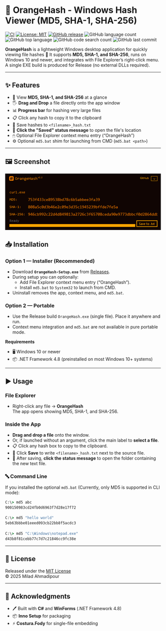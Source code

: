# 🍊 OrangeHash - Windows Hash Viewer (MD5, SHA-1, SHA-256)

[![CI](https://github.com/xcodz/OrangeHash/actions/workflows/ci.yml/badge.svg)](https://github.com/xcodz/OrangeHash/actions)
[![License: MIT](https://img.shields.io/badge/License-MIT-blue.svg)](./LICENSE)
[![GitHub release](https://img.shields.io/github/v/release/xcodz/OrangeHash.svg)](https://github.com/xcodz/OrangeHash/releases)
<img alt="GitHub language count" src="https://img.shields.io/github/languages/count/xcodz/OrangeHash">
<img alt="GitHub top language" src="https://img.shields.io/github/languages/top/xcodz/OrangeHash">
<img alt="GitHub code search count" src="https://img.shields.io/github/search?query=OrangeHash">
<img alt="GitHub last commit" src="https://img.shields.io/github/last-commit/xcodz/OrangeHash">

**OrangeHash** is a lightweight Windows desktop application for quickly viewing file hashes 🎯
It supports **MD5, SHA-1, and SHA-256**, runs on Windows 10 and newer, and integrates with File Explorer’s right-click menu.  
A single EXE build is produced for Release (no external DLLs required).

---

## ✨ Features
- 🔑 View **MD5, SHA-1, and SHA-256** at a glance
- 🖐️ **Drag and Drop** a file directly onto the app window
- 📊 **Progress bar** for hashing very large files
- 📋 Click any hash to copy it to the clipboard
- 💾 Save hashes to `<filename>_hash.txt`
- 🔗 **Click the "Saved" status message** to open the file's location
- 🖱 Optional File Explorer context menu entry (“OrangeHash”)
- ⚙️ Optional `md5.bat` shim for launching from CMD (`md5.bat <path>`)

---

## 🖼 Screenshot


<p align="center">
  <img src="https://github.com/xcodz/OrangeHash/blob/main/docs/screenshot.png" alt="OrangeHash Screenshot" width="571"/>
</p>


## 📥 Installation

### Option 1 — Installer (Recommended)
- Download **`OrangeHash-Setup.exe`** from [Releases](https://github.com/xcodz/OrangeHash/releases).
- During setup you can optionally:
  - Add File Explorer context menu entry (“OrangeHash”).
  - Install `md5.bat` to `System32` to launch from CMD.
- Uninstall removes the app, context menu, and `md5.bat`.

### Option 2 — Portable
- Use the Release build `OrangeHash.exe` (single file). Place it anywhere and run.
- Context menu integration and `md5.bat` are not available in pure portable mode.

**Requirements**
- 🖥 Windows 10 or newer  
- 📦 .NET Framework 4.8 (preinstalled on most Windows 10+ systems)

---

## ▶️ Usage

### File Explorer
- Right-click any file → **OrangeHash**  
  The app opens showing MD5, SHA-1, and SHA-256.

### Inside the App
- **Drag and drop a file** onto the window.
- Or, if launched without an argument, click the main label to **select a file**.
- 📋 Click any hash box to copy to the clipboard.
- 💾 Click **Save** to write `<filename>_hash.txt` next to the source file.
- 🔗 After saving, **click the status message** to open the folder containing the new text file.

### 🔤 Command Line
If you installed the optional `md5.bat` 
(Currently, only MD5 is supported in CLI mode):

```bat
C:\> md5 abc
900150983cd24fb0d6963f7d28e17f72

C:\> md5 "hello world"
5eb63bbbe01eeed093cb22bb8f5acdc3

C:\> md5 "C:\Windows\notepad.exe"
d43b8f81cebb77c7d7c21846cc9fc38e
```

---

## 📜 License
Released under the [MIT License](./LICENSE)  
© 2025 Milad Ahmadipour

---

## 🙏 Acknowledgments
- 🖊 Built with **C#** and **WinForms** (.NET Framework 4.8)  
- 📦 **Inno Setup** for packaging  
- ⚡ **Costura.Fody** for single-file embedding

